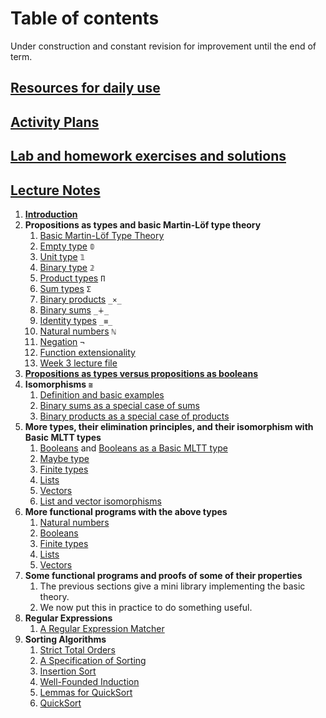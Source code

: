 # Table of contents

Under construction and constant revision for improvement until the end of term.

## [Resources for daily use](/files/Resources/resources.md)

## [Activity Plans](/files/ActivityPlans)

## [Lab and homework exercises and solutions](files/exercises)

## [Lecture Notes](files)

 1. [**Introduction**](files/introduction.lagda.md)
 1. **Propositions as types and basic Martin-Löf type theory**
    1. [Basic Martin-Löf Type Theory](files/curry-howard.lagda.md)
    1. [Empty type](files/empty-type.lagda.md) `𝟘`
    1. [Unit type](files/unit-type.lagda.md) `𝟙`
    1. [Binary type](files/binary-type.lagda.md) `𝟚`
    1. [Product types](files/products.lagda.md) `Π`
    1. [Sum types](files/sums.lagda.md) `Σ`
    1. [Binary products](files/binary-products.lagda.md) `_×_`
    1. [Binary sums](files/binary-sums.lagda.md) `_∔_`
    1. [Identity types](files/identity-type.lagda.md) `_≡_`
    1. [Natural numbers](files/natural-numbers-type.lagda.md) `ℕ`
    1. [Negation](files/negation.lagda.md) `¬`
    1. [Function extensionality](files/function-extensionality.lagda.md)
    1. [Week 3 lecture file](files/week3-lecture.lagda.md)
 1. [**Propositions as types versus propositions as booleans**](files/decidability.lagda.md)
 1. **Isomorphisms `≅`**
    1. [Definition and basic examples](files/isomorphisms.lagda.md)
    1. [Binary sums as a special case of sums](files/binary-sums-as-sums.lagda.md)
    1. [Binary products as a special case of products](files/binary-products-as-products.lagda.md)
 1. **More types, their elimination principles, and their isomorphism with Basic MLTT types**
    1. [Booleans](files/Bool.lagda.md) and [Booleans as a Basic MLTT type](files/Bool-functions.lagda.md)
    1. [Maybe type](files/Maybe.lagda.md)
    1. [Finite types](files/Fin.lagda.md)
    1. [Lists](files/List.lagda.md)
    1. [Vectors](files/Vector.lagda.md)
    1. [List and vector isomorphisms](files/vector-and-list-isomorphisms.lagda.md)
 1. **More functional programs with the above types**
    1. [Natural numbers](/files/LectureNotes/files/natural-numbers-functions.lagda.md)
    1. [Booleans](/files/LectureNotes/files/Bool-functions.lagda.md)
    1. [Finite types](/files/LectureNotes/files/Fin-functions.lagda.md)
    1. [Lists](/files/LectureNotes/files/List-functions.lagda.md)
    1. [Vectors](/files/LectureNotes/files/Vector-functions.lagda.md)
 1. **Some functional programs and proofs of some of their properties**
    1. The previous sections give a mini library implementing the basic theory.
    1. We now put this in practice to do something useful.
 1. **Regular Expressions**
    1. [A Regular Expression Matcher](files/regexp.lagda.md)
 1. **Sorting Algorithms**
    1. [Strict Total Orders](files/strict-total-order.lagda.md)
	1. [A Specification of Sorting](files/sorting.lagda.md)
	1. [Insertion Sort](files/insertion-sort.lagda.md)
    1. [Well-Founded Induction](files/well-founded.lagda.md)
	1. [Lemmas for QuickSort](files/quick-sort-lemmas.lagda.md)
	1. [QuickSort](files/quick-sort.lagda.md)
